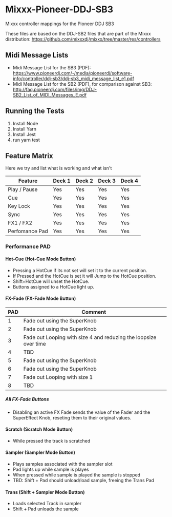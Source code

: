 # Mixxx-Pioneer-DDJ-SB3
Mixxx  controller mappings for the Pioneer DDJ SB3

These files are based on the DDJ-SB2 files that are part of the Mixxx distribution: https://github.com/mixxxdj/mixxx/tree/master/res/controllers

## Midi Message Lists
* Midi Message List for the SB3 (PDF): https://www.pioneerdj.com/-/media/pioneerdj/software-info/controller/ddj-sb3/ddj-sb3_midi_message_list_e1.pdf
* Midi Message List for the SB2 (PDF), for comparison against SB3: http://faq.pioneerdj.com/files/img/DDJ-SB2_List_of_MIDI_Messages_E.pdf

## Running the Tests
1. Install Node
1. Install Yarn
1. Install Jest
1. run yarn test

## Feature Matrix
Here we try and list what is working and what isn't

| Feature        | Deck 1 | Deck 2 | Deck 3 | Deck 4 |
|----------------|--------|--------|--------|--------|
| Play / Pause   | Yes    | Yes    | Yes    | Yes    |
| Cue            | Yes    | Yes    | Yes    | Yes    |
| Key Lock       | Yes    | Yes    | Yes    | Yes    |
| Sync           | Yes    | Yes    | Yes    | Yes    |
| FX1 / FX2      | Yes    | Yes    | Yes    | Yes    |
| Perfomance Pad | Yes    | Yes    | Yes    | Yes    |

### Performance PAD

#### Hot-Cue (Hot-Cue Mode Button)

- Pressing a HotCue if its not set will set it to the current position.
- If Pressed and the HotCue is set it will Jump to the HotCue position.
- Shift+HotCue will unset the HotCue.
- Buttons assigned to a HotCue light up.

#### FX-Fade (FX-Fade Mode Button)

| PAD | Comment                                  |
|-----|------------------------------------------|
| 1   | Fade out using the SuperKnob                                       |
| 2   | Fade out using the SuperKnob                                       |
| 3   | Fade out Looping with size 4 and reduzing the loopsize over time   |
| 4   | TBD                                                                |
| 5   | Fade out using the SuperKnob                                       |
| 6   | Fade out using the SuperKnob                                       |
| 7   | Fade out Looping with size 1                                       |
| 8   | TBD                                                                |

##### All FX-Fade Buttons

- Disabling an active FX Fade sends the value of the Fader and the SuperEffect Knob, reseting them to their original values.

#### Scratch (Scratch Mode Button)

- While pressed the track is scratched

#### Sampler (Sampler Mode Button)

- Plays samples associated with the sampler slot
- Pad lights up while sample is playes
- When pressed while sample is played the sample is stopped
- TBD: Shift + Pad should unload/load sample, freeing the Trans Pad

#### Trans (Shift + Sampler Mode Button)

- Loads selected Track in sampler
- Shift + Pad unloads the sample
